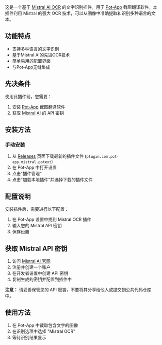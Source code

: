 这是一个基于 [Mistral AI OCR](https://mistral.ai/) 的文字识别插件，用于 [Pot-App](https://github.com/pot-app/pot-desktop) 截图翻译软件。本插件利用 Mistral 的强大 OCR 技术，可以从图像中准确提取和识别多种语言的文本。

## 功能特点

- 支持多种语言的文字识别
- 基于Mistral AI的先进OCR技术
- 简单易用的配置界面
- 与Pot-App无缝集成

## 先决条件

使用此插件前，您需要：

1. 安装 [Pot-App](https://github.com/pot-app/pot-desktop) 截图翻译软件
2. 获取 [Mistral AI](https://mistral.ai/) 的 API 密钥

## 安装方法


### 手动安装

1. 从 [Releases](https://github.com/yourusername/pot-app-recognize-plugin-mistral/releases) 页面下载最新的插件文件 (`plugin.com.pot-app.mistral.potext`)
2. 在 Pot-App 中打开设置
3. 点击"插件管理"
4. 点击"加载本地插件"并选择下载的插件文件

## 配置说明

安装插件后，需要进行以下配置：

1. 在 Pot-App 设置中找到 Mistral OCR 插件
2. 输入您的 Mistral API 密钥
3. 保存设置

## 获取 Mistral API 密钥

1. 访问 [Mistral AI 官网](https://mistral.ai/)
2. 注册并创建一个账户
3. 在开发者设置中创建 API 密钥
4. 复制生成的密钥并配置到插件中

**注意：** 请妥善保管您的 API 密钥，不要将其分享给他人或提交到公共代码仓库中。

## 使用方法

1. 在 Pot-App 中截取包含文字的图像
2. 在识别选项中选择 "Mistral OCR"
3. 等待识别结果显示
